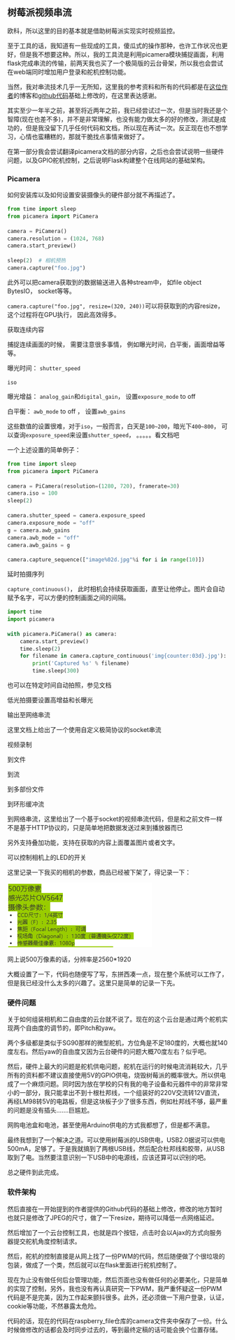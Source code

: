 ## 树莓派视频串流

欧科，所以这里的目的基本就是借助树莓派实现实时视频监控。

至于工具的话，我知道有一些现成的工具，傻瓜式的操作那种，也许工作状况也更好，但是我不想要这种。所以，我的工具流是利用picamera模块捕捉画面，利用flask完成串流的传输，前两天我也买了一个极简版的云台骨架，所以我也会尝试在web端同时增加用户登录和舵机控制功能。

当然，我对串流技术几乎一无所知，这里我的参考资料和所有的代码都是在[这位作者]( https://blog.miguelgrinberg.com/post/video-streaming-with-flask )的博客和[github代码]( https://github.com/miguelgrinberg/flask-video-streaming )基础上修改的，在这里表达感谢。

其实至少一年半之前，甚至将近两年之前，我已经尝试过一次，但是当时我还是个智障(现在也差不多)，并不是非常理解，也没有能力做太多的好的修改，测试是成功的，但是我没留下几乎任何代码和文档，所以现在再试一次。反正现在也不想学习，心情也蛮糟糕的，那就干脆找点事情来做好了。

在第一部分我会尝试翻译picamera文档的部分内容，之后也会尝试说明一些硬件问题，以及GPIO舵机控制，之后说明Flask构建整个在线网站的基础架构。



### Picamera

如何安装库以及如何设置安装摄像头的硬件部分就不再描述了。

~~~python
from time import sleep
from picamera import PiCamera

camera = PiCamera()
camera.resolution = (1024, 768)
camera.start_preview()

sleep(2)  # 相机预热
camera.capture("foo.jpg")
~~~

此外可以把camera获取到的数据输送进入各种stream中， 如file object BytesIO， socket等等。



`camera.capture("foo.jpg", resize=(320, 240))`可以将获取到的内容resize，这个过程将在GPU执行， 因此高效得多。

获取连续内容

捕捉连续画面的时候， 需要注意很多事情， 例如曝光时间，白平衡，画面增益等等。

曝光时间： `shutter_speed`

`iso`

曝光增益： `analog_gain`和`digital_gain`， 设置`exposure_mode` to off

白平衡： `awb_mode` to off ， 设置`awb_gains`

这些数值的设置很难，对于`iso`，一般而言，白天是`100~200`，暗光下`400~800`， 可以查询`exposure_speed`来设置`shutter_speed`， 。。。。。看文档吧

一个上述设置的简单例子：

~~~python
from time import sleep
from picamera import PiCamera

camera = PiCamera(resolution=(1280, 720), framerate=30)
camera.iso = 100
sleep(2)

camera.shutter_speed = camera.exposure_speed
camera.exposure_mode = "off"
g = camera.awb_gains
camera.awb_mode = "off"
camera.awb_gains = g

camera.capture_sequence(["image%02d.jpg"%i for i in range(10)])
~~~



延时拍摄序列

`capture_continuous()`， 此时相机会持续获取画面，直至让他停止。图片会自动赋予名字，可以方便的控制画面之间的间隔。

~~~python
import time
import picamera

with picamera.PiCamera() as camera:
    camera.start_preview()
    time.sleep(2)
    for filename in camera.capture_continuous('img{counter:03d}.jpg'):
        print('Captured %s' % filename)
        time.sleep(300)
~~~

也可以在特定时间自动拍照，参见文档



低光拍摄要设置高增益和长曝光



输出至网络串流

这里文档上给出了一个使用自定义极简协议的socket串流



视频录制

到文件

到流

到多部份文件

到环形缓冲流

到网络串流，这里给出了一个基于socket的视频串流代码，但是和之前文件一样不是基于HTTP协议的，只是简单地把数据发送过来到播放器而已

另外支持叠加功能，支持在获取的内容上面覆盖图片或者文字。

可以控制相机上的LED的开关



这里记录一下我买的相机的参数，商品已经被下架了，得记录一下：

![image-20191126215831642](images/image-20191126215831642.png)

网上说500万像素的话，分辨率是2560*1920



大概设置了一下，代码也随便写了写，东拼西凑一点，现在整个系统可以工作了，但是我已经没什么太多的兴趣了。这里只是简单的记录一下先。



### 硬件问题

关于如何组装相机和二自由度的云台就不说了。现在的这个云台是通过两个舵机实现两个自由度的调节的，即Pitch和yaw。

两个多级都是类似于SG90那样的微型舵机，方位角是不足180度的，大概也就140度左右。然后yaw的自由度又因为云台硬件的问题大概70度左右？似乎吧。

然后，硬件上最大的问题是舵机供电问题，舵机在运行的时候电流消耗较大，几乎所有的资料都不建议直接使用5V的GPIO供电，烧毁树莓派的概率很大。所以供电成了一个麻烦问题。同时因为放在学校的只有我的电子设备和元器件中的非常非常小的一部分，我只能拿出不到十根杜邦线，一个组装好的220V交流转12V直流，再经LM98转5V的电路板，但是这块板子少了很多东西，例如杜邦线不够，最严重的问题是没有插头.......巨尴尬。

网购电池盒和电池，甚至使用Arduino供电的方式我都想了，但是都不满意。

最终我想到了一个解决之道。可以使用树莓派的USB供电，USB2.0据说可以供电500mA，足够了。于是我就搞到了两根USB线，然后配合杜邦线和胶带，从USB取到了电。当然要注意识别一下USB中的电源线，应该还算可以识别的吧。

总之硬件到此完成。



### 软件架构

然后直接在一开始提到的作者提供的Github代码的基础上修改，修改的地方暂时也就只是修改了JPEG的尺寸，做了一下resize，期待可以降低一点网络延迟。

然后增加了一个云台控制工具，也就是四个按钮，点击时会以Ajax的方式向服务器提交舵机角度控制请求。

然后，舵机的控制直接是从网上找了一份PWM的代码，然后随便做了个很垃圾的包装，做成了一个类，然后就可以在flask里面进行舵机控制了。

现在为止没有做任何后台管理功能，然后页面也没有做任何的必要美化，只是简单的实现了控制，另外，我也没有再认真研究一下PWM，我严重怀疑这一份PWM代码是不是完美，因为工作起来颤抖很多。此外，还必须做一下用户登录，认证，cookie等功能，不然暴露太危险。



代码的话，现在的代码在raspberry_file仓库的camera文件夹中保存了一份。什么时候做修改的话都会及时同步过去的，等到最终定稿的话可能会换个位置存储。